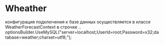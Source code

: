 # Wheather

конфигурация подключения к базе данных осуществляется в классе WeatherForecastContext
в строчке
 .. optionsBuilder.UseMySQL("server=localhost;UserId=root;Password=x32;database=weather;charset=utf8;");
